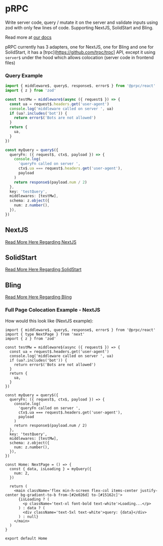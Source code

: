 # pRPC

Write server code, query / mutate it on the server and validate inputs using zod with only few lines of code. Supporting NextJS, SolidStart and Bling.

Read more at [our docs](https://prpc.vercel.app)

pRPC currently has 3 adapters, one for NextJS, one for Bling and one for SolidStart, it has a [trpc](https://github.com/trpc/trpc] API, except it using `server$` under the hood which allows colocation (server code in frontend files)

### Query Example

```ts
import { middleware$, query$, response$, error$ } from '@prpc/react'
import { z } from 'zod'

const testMw = middleware$(async ({ request$ }) => {
  const ua = request$.headers.get('user-agent')
  console.log('middleware called on server ', ua)
  if (ua?.includes('bot')) {
    return error$('Bots are not allowed')
  }
  return {
    ua,
  }
})

const myQuery = query$({
  queryFn: ({ request$, ctx$, payload }) => {
    console.log(
      'queryFn called on server ',
      ctx$.ua === request$.headers.get('user-agent'),
      payload
    )
    return response$(payload.num / 2)
  },
  key: 'testQuery',
  middlewares: [testMw],
  schema: z.object({
    num: z.number(),
  }),
})
```

## NextJS

[Read More Here Regarding NextJS](https://prpc.vercel.app/nextjs/install)

## SolidStart

[Read More Here Regarding SolidStart](https://prpc.vercel.app/solid/install)

## Bling

[Read More Here Regarding Bling](https://prpc.vercel.app/react/install)

### Full Page Colocation Example - NextJS

How would this look like (NextJS example):

```tsx
import { middleware$, query$, response$, error$ } from '@prpc/react'
import { type NextPage } from 'next'
import { z } from 'zod'

const testMw = middleware$(async ({ request$ }) => {
  const ua = request$.headers.get('user-agent')
  console.log('middleware called on server ', ua)
  if (ua?.includes('bot')) {
    return error$('Bots are not allowed')
  }
  return {
    ua,
  }
})

const myQuery = query$({
  queryFn: ({ request$, ctx$, payload }) => {
    console.log(
      'queryFn called on server ',
      ctx$.ua === request$.headers.get('user-agent'),
      payload
    )
    return response$(payload.num / 2)
  },
  key: 'testQuery',
  middlewares: [testMw],
  schema: z.object({
    num: z.number(),
  }),
})

const Home: NextPage = () => {
  const { data, isLoading } = myQuery({
    num: 2,
  })

  return (
    <main className='flex min-h-screen flex-col items-center justify-center bg-gradient-to-b from-[#2e026d] to-[#15162c]'>
      {isLoading ? (
        <p className='text-xl font-bold text-white'>Loading...</p>
      ) : data ? (
        <div className='text-5xl text-white'>query: {data}</div>
      ) : null}
    </main>
  )
}

export default Home
```
